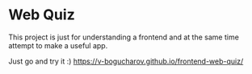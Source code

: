 # Web Quiz

This project is just for understanding a frontend and at the same time attempt to make a useful app.

Just go and try it :)
https://v-bogucharov.github.io/frontend-web-quiz/
